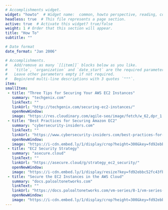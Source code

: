 ```yaml
---
# Accomplishments widget.
widget: "howto"  # Widget name:  common, howto perspective, reading, cd-with-jenkins-and-docker  etc
headless: true  # This file represents a page section.
active: true  # Activate this widget? true/false
weight: 1 # Order that this section will appear.
title: "How To"
subtitle: ""

# Date format
date_format: "Jan 2006"

# Accomplishments.
#   Add/remove as many `[[item]]` blocks below as you like.
#   `title`, `organization` and `date_start` are the required parameters.
#   Leave other parameters empty if not required.
#   Begin/end multi-line descriptions with 3 quotes `"""`.
item:
smallItem:    
 - title: "Three Tips for Securing Your AWS EC2 Instances"
   summary: "techgenix.com"
   linkText: ""
   linkUrl: "http://techgenix.com/securing-ec2-instances/"
   openNewWindow: 
   image: "https://res.cloudinary.com/agile-seo/image/fetch/w_62,dpr_1.0,d_blank_am8gzx.png/https%3A%2F%2Flogo.clearbit.com%2Ftechgenix.com%3Fsize%3D250"  
 - title: "Best Practices for Securing Amazon EC2"
   summary: "cybersecurity-insiders.com"
   linkText: ""
   linkUrl: "https://www.cybersecurity-insiders.com/best-practices-for-securing-amazon-ec2-2/"
   openNewWindow: 
   image: "https://i-cdn.embed.ly/1/display/crop?height=300&key=fd92ebbc52fc43fb98f69e50e7893c13&url=https%3A%2F%2Fwww.cybersecurity-insiders.com%2Fwp-content%2Fuploads%2F2018%2F11%2Fcybersecurity-global-locks-1-e1514978992920.jpeg&width=636" 
 - title: "EC2 Security Strategy"
   summary: "asecure.cloud"
   linkText: ""
   linkUrl: "https://asecure.cloud/g/strategy_ec2_security/"
   openNewWindow: 
   image: "https://i-cdn.embed.ly/1/display/resize?key=fd92ebbc52fc43fb98f69e50e7893c13&url=https%3A%2F%2Fasecure.cloud%2Fstatic%2Fmedia%2Fguardduty.d345ba06.png&width=175" 
 - title: "Secure the EC2 Instances in the AWS Cloud"
   summary: "docs.paloaltonetworks.com"
   linkText: ""
   linkUrl: "https://docs.paloaltonetworks.com/vm-series/8-1/vm-series-deployment/set-up-the-vm-series-firewall-on-aws/use-case-secure-the-ec2-instances-in-the-aws-cloud"
   openNewWindow: 
   image: "https://i-cdn.embed.ly/1/display/crop?height=300&key=fd92ebbc52fc43fb98f69e50e7893c13&url=https%3A%2F%2Fdocs.paloaltonetworks.com%2Fcontent%2Fdam%2Ftechdocs%2Fen_US%2Fdita%2F_graphics%2F8-1%2Fvirtualization%2Faws%2Faws_usecase_cloudgateway_logical_flow.png&width=636" 
---
```

  

